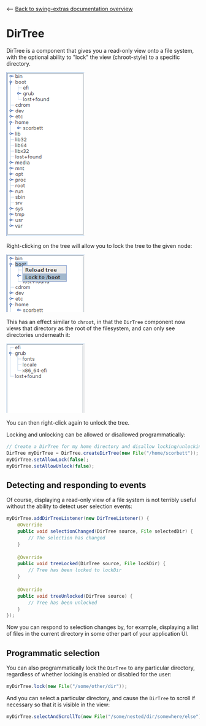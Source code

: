 <-- [Back to swing-extras documentation overview](../README.md)

# DirTree

DirTree is a component that gives you a read-only view onto a file system, with the
optional ability to "lock" the view (chroot-style) to a specific directory.

![DirTree](screenshots/dirtree_screenshot1.png "DirTree")

Right-clicking on the tree will allow you to lock the tree to the given node:

![DirTree](screenshots/dirtree_screenshot2.png "Locking to specific directory")

This has an effect similar to `chroot`, in that the `DirTree` component now 
views that directory as the root of the filesystem, and can only see directories
underneath it:

![DirTree](screenshots/dirtree_screenshot3.png "Locked")

You can then right-click again to unlock the tree.

Locking and unlocking can be allowed or disallowed programmatically:

```java
// Create a DirTree for my home directory and disallow locking/unlocking:
DirTree myDirTree = DirTree.createDirTree(new File("/home/scorbett"));
myDirTree.setAllowLock(false);
myDirTree.setAllowUnlock(false);
```

## Detecting and responding to events

Of course, displaying a read-only view of a file system is not terribly useful
without the ability to detect user selection events:

```java
myDirTree.addDirTreeListener(new DirTreeListener() {
    @Override
    public void selectionChanged(DirTree source, File selectedDir) {
        // The selection has changed
    }
    
    @Override
    public void treeLocked(DirTree source, File lockDir) {
        // Tree has been locked to lockDir
    }

    @Override
    public void treeUnlocked(DirTree source) {
        // Tree has been unlocked
    }
});
```

Now you can respond to selection changes by, for example, displaying a list of 
files in the current directory in some other part of your application UI.

## Programmatic selection

You can also programmatically lock the `DirTree` to any 
particular directory, regardless of whether locking is enabled or disabled
for the user:

```java
myDirTree.lock(new File("/some/other/dir"));
```

And you can select a particular directory, and cause the `DirTree` to scroll
if necessary so that it is visible in the view:

```java
myDirTree.selectAndScrollTo(new File("/some/nested/dir/somewhere/else"));
```